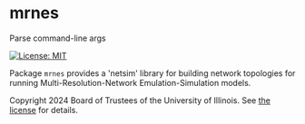 # mrnes

Parse command-line args

[![License: MIT](https://img.shields.io/badge/License-MIT-yellow.svg)](https://opensource.org/licenses/MIT)

Package `mrnes` provides a 'netsim' library for building network topologies for running Multi-Resolution-Network Emulation-Simulation models.

Copyright 2024 Board of Trustees of the University of Illinois.
See [the license](LICENSE) for details.


